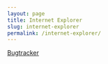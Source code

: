 ```yaml
---
layout: page
title: Internet Explorer
slug: internet-explorer
permalink: /internet-explorer/
---
```


[Bugtracker](http://connect.microsoft.com/)
